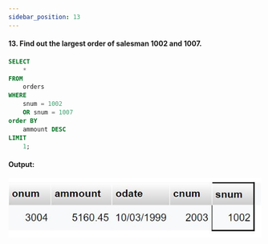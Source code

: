 ```yaml
---
sidebar_position: 13
---
```


#### 13. Find out the largest order of salesman 1002 and 1007.

```sql
SELECT
    *
FROM
    orders
WHERE
    snum = 1002
    OR snum = 1007
order BY
    ammount DESC
LIMIT
    1;
```

#### Output:

![d](outputs\13.jpg)

